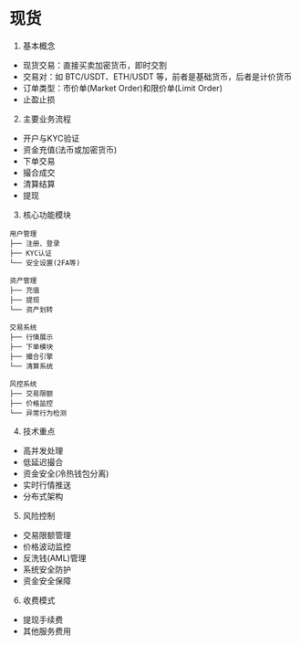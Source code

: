 # 现货

1. 基本概念
- 现货交易：直接买卖加密货币，即时交割
- 交易对：如 BTC/USDT、ETH/USDT 等，前者是基础货币，后者是计价货币
- 订单类型：市价单(Market Order)和限价单(Limit Order)
- 止盈止损

2. 主要业务流程
- 开户与KYC验证
- 资金充值(法币或加密货币)
- 下单交易
- 撮合成交
- 清算结算
- 提现
  
3. 核心功能模块
```
用户管理
├── 注册、登录
├── KYC认证
└── 安全设置(2FA等)

资产管理
├── 充值
├── 提现 
└── 资产划转

交易系统
├── 行情展示
├── 下单模块
├── 撮合引擎
└── 清算系统

风控系统
├── 交易限额
├── 价格监控
└── 异常行为检测
```
4. 技术重点
- 高并发处理
- 低延迟撮合
- 资金安全(冷热钱包分离)
- 实时行情推送
- 分布式架构
  
5. 风险控制
- 交易限额管理
- 价格波动监控
- 反洗钱(AML)管理
- 系统安全防护
- 资金安全保障
  
6. 收费模式
   
- 提现手续费
- 其他服务费用
  
